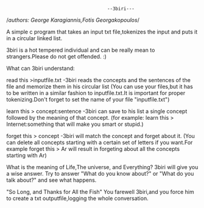                                          --3biri---
/*authors: George Karagiannis,Fotis Georgakopoulos*/

A simple c program that takes an input txt file,tokenizes the input and puts it in a circular linked list.

3biri is a hot tempered individual and can be really mean to strangers.Please do not get offended. :)

What can 3biri understand:

read this >inputfile.txt -3biri reads the concepts and the sentences of the file and memorize them in his circular list
(You can use your files,but it has to be written in a similar fashion to inputfile.txt.It is important for proper tokenizing.Don't forget to set the name of your file "inputfile.txt")

learn this > concept:sentence  -3biri can save to his list a single concept followed by the meaning of that concept.
(for example: learn this > Internet:something that will make you smart or stupid.) 

forget this > concept -3biri will match the concept and forget about it.
(You can delete all concepts starting with a certain set of letters  if you want.For example forget this > Ar will result in forgeting about all the concepts starting with Ar)

What is the meaning of Life,The universe, and Everything?
3biri will give you a wise answer.
Try to answer "What do you know about?" or "What do you talk about?" and see what happens.

"So Long, and Thanks for All the Fish"
You farewell 3biri,and you force him to create a txt outputfile,logging the whole conversation.
